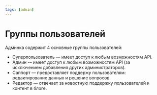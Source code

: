 ```yaml
---
tags: [admin]
---
```


# Группы пользователей

Админка содержит 4 основные группы пользователей:
* Суперпользователь –– имеет доступ к любым возможностям API.
* Админ -– имеет доступ к любым возможностям API (за исключением добавления других администраторов).
* Саппорт –– предоставляет поддержу пользователям: редактирование данных и решение вопросов.
* Редактор –– отвечает за новостную поддержку пользователей и контент в блоге.

